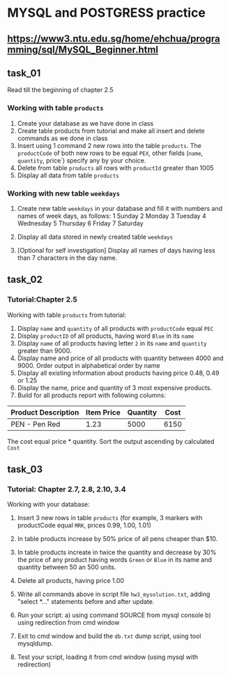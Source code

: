 # MYSQL and POSTGRESS practice

## <https://www3.ntu.edu.sg/home/ehchua/programming/sql/MySQL_Beginner.html>

## task_01

Read till the beginning of chapter 2.5

### Working with table `products`

1. Create your database as we have done in class
1. Create table products from tutorial and make all insert and delete commands as we done in class
1. Insert using 1 command 2 new rows into the table `products`. The `productCode` of both new rows to be equal `PEX`, other fields (`name`, `quantity`, price`) specify any by your choice.
1. Delete from table `products` all rows with `productId` greater than 1005
1. Display all data from table `products`

### Working with new table `weekdays`

1. Create new table `weekdays` in your database and fill it with numbers
   and names of week days, as follows:
   1 Sunday
   2 Monday
   3 Tuesday
   4 Wednesday
   5 Thursday
   6 Friday
   7 Saturday
1. Display all data stored in newly created table `weekdays`

1. [Optional for self investigation] Display all names of days having less than 7 characters in the day name.

## task_02

### Tutorial:Chapter 2.5

Working with table `products` from tutorial:

1. Display `name` and `quantity` of all products with `productCode` equal `PEC`
1. Display `productID` of all products, having word `Blue` in its `name`
1. Display `name` of all products having letter `2` in its `name` and `quantity` greater than 9000.
1. Display name and price of all products with quantity between 4000 and 9000. Order output in alphabetical order by name
1. Display all existing information about products having price 0.48, 0.49 or 1.25
1. Display the name, price and quantity of 3 most expensive products.
1. Build for all products report with following columns:

| Product Description | Item Price | Quantity | Cost |
| ------------------- | ---------- | -------- | ---- |
| PEN - Pen Red       | 1.23       | 5000     | 6150 |

The cost equal price \* quantity.
Sort the output ascending by calculated `Cost`

## task_03

### Tutorial: Chapter 2.7, 2.8, 2.10, 3.4

Working with your database:

1. Insert 3 new rows in table `products`
   (for example, 3 markers with productCode equal `MRK`, prices 0.99, 1.00, 1.01)

1. In table products increase by 50% price of all pens cheaper than $10.

1. In table products increate in twice the quantity and decrease by 30% the price
   of any product having words `Green` or `Blue` in its name
   and quantity between 50 an 500 units.

1. Delete all products, having price 1.00

1. Write all commands above in script file `hw3_mysolution.txt`, adding "select \*..."
   statements before and after update.

1. Run your script:
   a) using command SOURCE from mysql console
   b) using redirection from cmd window

1. Exit to cmd window and build the `db.txt` dump script, using tool mysqldump.

1. Test your script, loading it from cmd window (using mysql with redirection)
